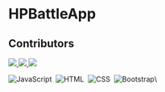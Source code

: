 # HPBattleApp

## Contributors

<a href="https://github.com/OsheaRD/HPBattleApp/graphs/contributors">
  <img src="https://contributors-img.web.app/image?repo=OsheaRD/HPBattleApp" />
</a>

<a href="https://github.com/nastrodamous/harrydueling/graphs/contributors">
  <img src="https://contributors-img.web.app/image?repo=nastrodamous/harrydueling" />
</a>

<a href="https://github.com/josuemajano/harrydueling/graphs/contributors">
  <img src="https://contributors-img.web.app/image?repo=josuemajano/harrydueling" />
</a>
 
![JavaScript](https://img.shields.io/badge/-JavaScript-333333?style=flat&logo=javascript)&nbsp;
![HTML](https://img.shields.io/badge/-HTML-333333?style=flat&logo=HTML5)&nbsp;
![CSS](https://img.shields.io/badge/-CSS-333333?style=flat&logo=CSS3&logoColor=1572B6)&nbsp;
![Bootstrap](https://img.shields.io/badge/-Bootstrap-333333?style=flat&logo=bootstrap&logoColor=563D7C)\
